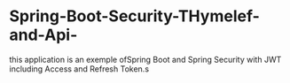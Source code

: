 # Spring-Boot-Security-THymelef-and-Api-
this application is an exemple ofSpring Boot and Spring Security with JWT including Access and Refresh Token.s 

